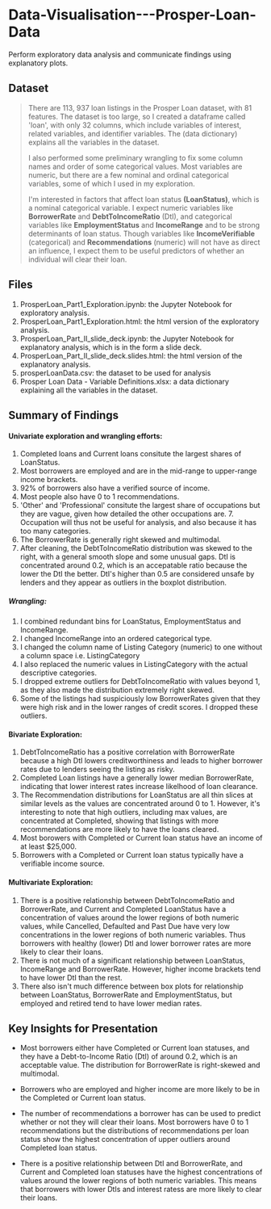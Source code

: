 # Data-Visualisation---Prosper-Loan-Data
Perform exploratory data analysis and communicate findings using explanatory plots.

## Dataset

> There are 113, 937 loan listings in the Prosper Loan dataset, with 81 features. The dataset is too large, so I created a dataframe called 'loan', with only 32 columns, which include variables of interest, related variables, and identifier variables. The (data dictionary) explains all the variables in the dataset. 
> 
> I also performed some preliminary wrangling to fix some column names and order of some categorical values. Most variables are numeric, but there are a few nominal and ordinal categorical variables, some of which I used in my exploration. 
> 
> I'm interested in factors that affect loan status **(LoanStatus)**, which is a nominal categorical variable. I expect numeric variables like **BorrowerRate** and **DebtToIncomeRatio** (DtI), and categorical variables like **EmploymentStatus** and **IncomeRange** and to be strong determinants of loan status. Though variables like **IncomeVerifiable** (categorical) and **Recommendations** (numeric) will not have as direct an influence, I expect them to be useful predictors of whether an individual will clear their loan.

## Files

1. ProsperLoan_Part1_Exploration.ipynb: the Jupyter Notebook for exploratory analysis.
2. ProsperLoan_Part1_Exploration.html: the html version of the exploratory analysis.
3. ProsperLoan_Part_II_slide_deck.ipynb: the Jupyter Notebook for explanatory analysis, which is in the form a slide deck.
4. ProsperLoan_Part_II_slide_deck.slides.html: the html version of the explanatory analysis.
5. prosperLoanData.csv: the dataset to be used for analysis
6. Prosper Loan Data - Variable Definitions.xlsx: a data dictionary explaining all the variables in the dataset.

## Summary of Findings

#### Univariate exploration and wrangling efforts:

1. Completed loans and Current loans consitute the largest shares of LoanStatus.
2. Most borrowers are employed and are in the mid-range to upper-range income brackets.
3. 92% of borrowers also have a verified source of income.
4. Most people also have 0 to 1 recommendations.
5. 'Other' and 'Professional' consitute the largest share of occupations but they are vague, given how detailed the other occupations are. 7. Occupation will thus not be useful for analysis, and also because it has too many categories.
6. The BorrowerRate is generally right skewed and multimodal. 
7. After cleaning, the DebtToIncomeRatio distribution was skewed to the right, with a general smooth slope and some unusual gaps. DtI is concentrated around 0.2, which is an accepatable ratio because the lower the DtI the better. DtI's higher than 0.5 are considered unsafe by lenders and they appear as outliers in the boxplot distribution.

##### Wrangling:

1. I combined redundant bins for LoanStatus, EmploymentStatus and IncomeRange.
2. I changed IncomeRange into an ordered categorical type.
3. I changed the column name of Listing Category (numeric) to one without a column space i.e. ListingCategory
4. I also replaced the numeric values in ListingCategory with the actual descriptive categories.
5. I dropped extreme outliers  for DebtToIncomeRatio with values beyond 1, as they also made the distribution extremely right skewed.
6. Some of the listings had suspiciously low BorrowerRates given that they were high risk and in the lower ranges of credit scores. I dropped these outliers.

#### Bivariate Exploration:

1. DebtToIncomeRatio has a positive correlation with BorrowerRate because a high DtI lowers creditworthiness and leads to higher borrower rates due to lenders seeing the listing as risky.
2. Completed Loan listings have a generally lower median BorrowerRate, indicating that lower interest rates increase likelhood of loan clearance. 
3. The Recommendation distributions for LoanStatus are all thin slices at similar levels as the values are concentrated around 0 to 1. However, it's interesting to note that high outliers, including max values, are concentrated at Completed, showing that listings with more recommendations are more likely to have the loans cleared.
4. Most borowers with Completed or Current loan status have an income of at least $25,000.
5. Borrowers with a Completed or Current loan status typically have a verifiable income source.

#### Multivariate Exploration:

1. There is a positive relationship between DebtToIncomeRatio and BorrowerRate, and Current and Completed LoanStatus have a concentration of values around the lower regions of both numeric values, while Cancelled, Defaulted and Past Due have very low concentrations in the lower regions of both numeric variables. Thus borrowers with healthy (lower) DtI and lower borrower rates are more likely to clear their loans.
2. There is not much of a significant relationship between LoanStatus, IncomeRange and BorrowerRate. However, higher income brackets tend to have lower DtI than the rest.
3. There also isn't much difference between box plots for relationship between LoanStatus, BorrowerRate and EmploymentStatus, but employed and retired tend to have lower median rates.


## Key Insights for Presentation

* Most borrowers either have Completed or Current loan statuses, and they have a Debt-to-Income Ratio (DtI) of around 0.2, which is an acceptable value. The distribution for BorrowerRate is right-skewed and multimodal.
   
* Borrowers who are employed and higher income are more likely to be in the Completed or Current loan status.
    
* The number of recommendations a borrower has can be used to predict whether or not they will clear their loans. Most borrowers have 0 to 1 recommendations but the distributions of recommendations per loan status show the highest concentration of upper outliers around Completed loan status. 
    
* There is a positive relationship between DtI and BorrowerRate, and Current and Completed loan statuses have the highest concentrations of values around the lower regions of both numeric variables. This means that borrowers with lower DtIs and interest ratess are more likely to clear their loans.
